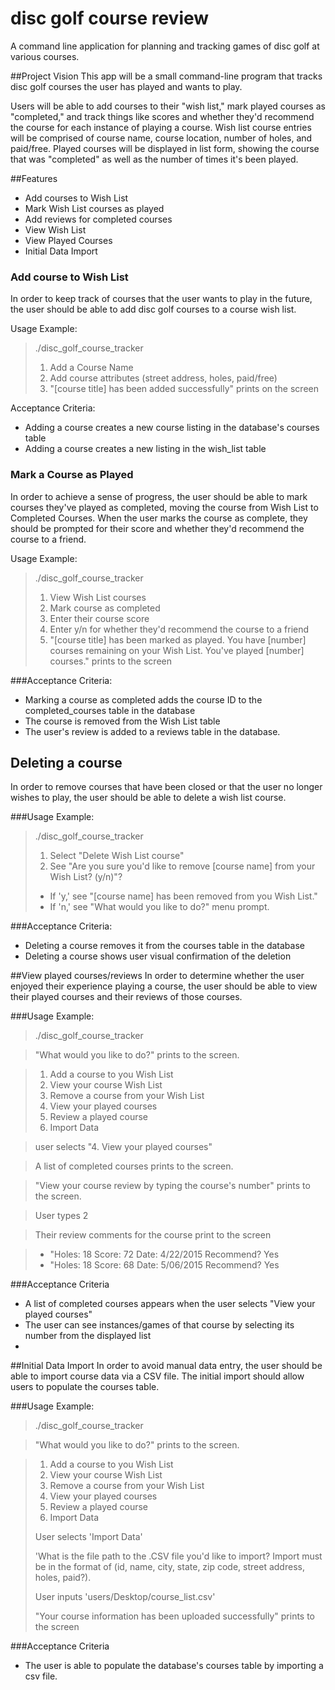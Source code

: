 # disc golf course review
A command line application for planning and tracking games of disc golf at various courses. 

##Project Vision
This app will be a small command-line program that tracks disc golf courses the user has played and wants to play. 

Users will be able to add courses to their "wish list," mark played courses as "completed," and track things like scores and whether they'd recommend the course for each instance of playing a course. Wish list course entries will be comprised of course name, course location, number of holes, and paid/free. Played courses will be displayed in list form, showing the course that was "completed" as well as the number of times it's been played. 

##Features 

* Add courses to Wish List
* Mark Wish List courses as played
* Add reviews for completed courses
* View Wish List
* View Played Courses
* Initial Data Import

### Add course to Wish List
In order to keep track of courses that the user wants to play in the future, the user should be able to add disc golf courses to a course wish list. 

Usage Example:
> ./disc_golf_course_tracker
> 
> 1. Add a Course Name
> 2. Add course attributes (street address, holes, paid/free)
> 3. "[course title] has been added successfully" prints on the screen

Acceptance Criteria: 

* Adding a course creates a new course listing in the database's courses table
* Adding a course creates a new listing in the wish_list table

### Mark a Course as Played
In order to achieve a sense of progress, the user should be able to mark courses they've played as completed, moving the course from Wish List to Completed Courses. When the user marks the course as complete, they should be prompted for their score and whether they'd recommend the course to a friend.

Usage Example: 
> ./disc_golf_course_tracker
> 
> 1. View Wish List courses
> 2. Mark course as completed
> 3. Enter their course score
> 4. Enter y/n for whether they'd recommend the course to a friend
> 5. "[course title] has been marked as played. You have [number] courses remaining on your Wish List. You've played [number] courses." prints to the screen

###Acceptance Criteria: 
 * Marking a course as completed adds the course ID to the completed_courses table in the database
 * The course is removed from the Wish List table
 * The user's review is added to a reviews table in the database.

## Deleting a course
In order to remove courses that have been closed or that the user no longer wishes to play, the user should be able to delete a wish list course. 

###Usage Example:
> ./disc_golf_course_tracker
> 
> 1. Select "Delete Wish List course"
> 2. See "Are you sure you'd like to remove [course name] from your Wish List? (y/n)"?
>   - If 'y,' see "[course name] has been removed from you Wish List."
>   - If 'n,' see "What would you like to do?" menu prompt.

###Acceptance Criteria: 
  * Deleting a course removes it from the courses table in the database
  * Deleting a course shows user visual confirmation of the deletion

##View played courses/reviews
In order to determine whether the user enjoyed their experience playing a course, the user should be able to view their played courses and their reviews of those courses. 

###Usage Example:
> ./disc_golf_course_tracker

> "What would you like to do?" prints to the screen.

> 1. Add a course to you Wish List
> 2. View your course Wish List
> 3. Remove a course from your Wish List
> 4. View your played courses
> 5. Review a played course
> 6. Import Data

> user selects "4. View your played courses"

> A list of completed courses prints to the screen.

> "View your course review by typing the course's number" prints to the screen.

> User types 2

> Their review comments for the course print to the screen

> * "Holes: 18 Score: 72 Date: 4/22/2015 Recommend? Yes
> * "Holes: 18 Score: 68 Date: 5/06/2015 Recommend? Yes

###Acceptance Criteria

* A list of completed courses appears when the user selects "View your played courses"
* The user can see instances/games of that course by selecting its number from the displayed list
* 
##Initial Data Import
In order to avoid manual data entry, the user should be able to import course data via a CSV file. The initial import should allow users to populate the courses table.

###Usage Example:
> ./disc_golf_course_tracker

> "What would you like to do?" prints to the screen.

> 1. Add a course to you Wish List
> 2. View your course Wish List
> 3. Remove a course from your Wish List
> 4. View your played courses
> 5. Review a played course
> 6. Import Data
> 
> User selects 'Import Data'
> 
>'What is the file path to the .CSV file you'd like to import? Import must be in the format of
(id, name, city, state, zip code, street address, holes, paid?).
>
> User inputs 'users/Desktop/course_list.csv'
>
> "Your course information has been uploaded successfully" prints to the screen

###Acceptance Criteria
* The user is able to populate the database's courses table by importing a csv file. 
